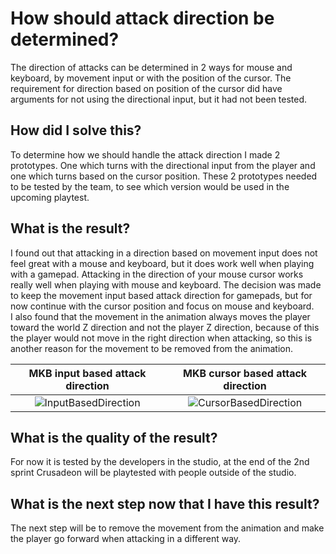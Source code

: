 # How should attack direction be determined?
The direction of attacks can be determined in 2 ways for mouse and keyboard, by movement input or with the position of the cursor. 
The requirement for direction based on position of the cursor did have arguments for not using the directional input, but it had not been tested. 

## How did I solve this?
To determine how we should handle the attack direction I made 2 prototypes. One which turns with the directional input from the player and one which turns based on the cursor position. These 2 prototypes needed to be tested by the team, to see which version would be used in the upcoming playtest.

## What is the result?
I found out that attacking in a direction based on movement input does not feel great with a mouse and keyboard, 
but it does work well when playing with a gamepad. Attacking in the direction of your mouse cursor works really well when
playing with mouse and keyboard. The decision was made to keep the movement input based attack direction for gamepads, but
for now continue with the cursor position and focus on mouse and keyboard.   
I also found that the movement in the animation always moves the player toward the world Z direction and not the player Z direction,
because of this the player would not move in the right direction when attacking, so this is another reason for the movement to be removed from the animation.

|MKB input based attack direction|MKB cursor based attack direction|
|:------------------------------:|:-------------------------------:|
|![InputBasedDirection](https://github.com/Timsel1/S6-Portfolio/assets/90602424/ba6987c7-6505-476b-afb7-f64638146eb4)|![CursorBasedDirection](https://github.com/Timsel1/S6-Portfolio/assets/90602424/79146876-da2a-4c15-90cd-dd1a87f956d0)|

## What is the quality of the result?
For now it is tested by the developers in the studio, at the end of the 2nd sprint Crusadeon will be playtested with people outside of the studio.

## What is the next step now that I have this result?
The next step will be to remove the movement from the animation and make the player go forward when attacking in a different way.
